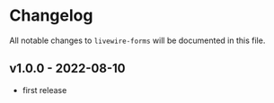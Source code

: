 # Changelog

All notable changes to `livewire-forms` will be documented in this file.
## v1.0.0 - 2022-08-10
* first release
